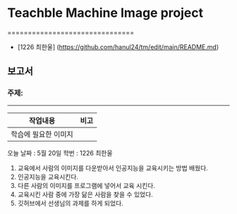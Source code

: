 # Teachble Machine Image project
===============================
+ [1226 최한울] (https://github.com/hanul24/tm/edit/main/README.md)
## 보고서
### 주제: 
------------------
|작업내용|비고|
|--|--|
|학습에 필요한 이미지|









오늘 날짜 : 5월 20일
학번 : 1226 최한울
1.  교육에서 사람의 이미지를 다운받아서 인공지능을 교육시키는 방법 배웠다.
2.  인공지능을 교육시킨다.
3.  다른 사람의 이미지를 프로그램에 넣어서 교육 시킨다.
4.  교육시킨 사람 중에 가장 닮은 사람을 찾을 수 있었다.
5.  깃허브에서 선생님의 과제를 하게 되었다.
